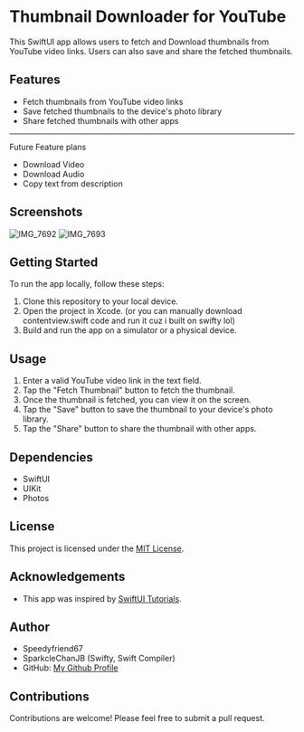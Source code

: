 # Thumbnail Downloader for YouTube

This SwiftUI app allows users to fetch and Download thumbnails from YouTube video links. Users can also save and share the fetched thumbnails.

## Features

- Fetch thumbnails from YouTube video links
- Save fetched thumbnails to the device's photo library
- Share fetched thumbnails with other apps
------------------------------------------------------
Future Feature plans
- Download Video
- Download Audio
- Copy text from description

## Screenshots

![IMG_7692](https://github.com/speedyfriend67/YT-Thumbnail-Downloader/assets/82425907/441c36f8-6f91-4ea8-9c63-3f11ad0b35a4)
![IMG_7693](https://github.com/speedyfriend67/YT-Thumbnail-Downloader/assets/82425907/7c2299cb-2625-4864-a5e7-9a5c3ebb9a2a)


## Getting Started

To run the app locally, follow these steps:

1. Clone this repository to your local device.
2. Open the project in Xcode. (or you can manually download contentview.swift code and run it cuz i built on swifty lol)
3. Build and run the app on a simulator or a physical device.

## Usage

1. Enter a valid YouTube video link in the text field.
2. Tap the "Fetch Thumbnail" button to fetch the thumbnail.
3. Once the thumbnail is fetched, you can view it on the screen.
4. Tap the "Save" button to save the thumbnail to your device's photo library.
5. Tap the "Share" button to share the thumbnail with other apps.

## Dependencies

- SwiftUI
- UIKit
- Photos

## License

This project is licensed under the [MIT License](LICENSE).

## Acknowledgements

- This app was inspired by [SwiftUI Tutorials](https://developer.apple.com/tutorials/swiftui).

## Author

- Speedyfriend67
- SparkcleChanJB (Swifty, Swift Compiler)
- GitHub: [My Github Profile](https://github.com/speedyfriend67)

## Contributions

Contributions are welcome! Please feel free to submit a pull request.
